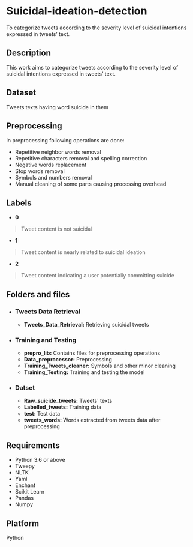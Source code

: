 # Suicidal-ideation-detection
To categorize tweets according to the severity level of suicidal intentions expressed in tweets’ text.

## Description
This work aims to categorize tweets according to the severity level of suicidal intentions expressed in tweets’ text.

## Dataset
Tweets texts having word suicide in them
	
## Preprocessing
In preprocessing following operations are done:
- Repetitive neighbor words removal
- Repetitive characters removal and spelling correction
- Negative words replacement
- Stop words removal
- Symbols and numbers removal
- Manual cleaning of some parts causing processing overhead

## Labels
- **0**
> Tweet content is not suicidal
- **1**
> Tweet content is nearly related to suicidal ideation
- **2**
> Tweet content indicating a user potentially committing suicide

## Folders and files
  - ### Tweets Data Retrieval
       - **Tweets_Data_Retrieval:** Retrieving suicidal tweets  
  - ### Training and Testing
       - **prepro_lib:** Contains files for preprocessing operations
       - **Data_preprocessor:** Preprocessing
       - **Training_Tweets_cleaner:** Symbols and other minor cleaning
       - **Training_Testing:** Training and testing the model 
  - ### Datset
       - **Raw_suicide_tweets:** Tweets' texts
       - **Labelled_tweets:** Training data
       - **test:** Test data
       - **tweets_words:** Words extracted from tweets data after preprocessing

## Requirements
- Python 3.6 or above
- Tweepy
- NLTK
- Yaml
- Enchant
- Scikit Learn
- Pandas
- Numpy

## Platform
Python
